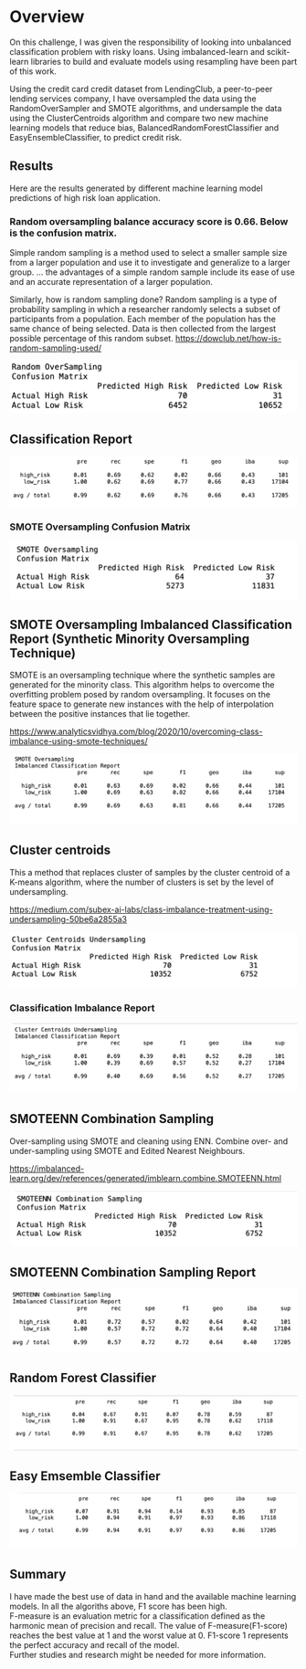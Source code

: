 # Overview
On this challenge, I was given the responsibility of looking into unbalanced classification problem with risky loans. 
Using imbalanced-learn and scikit-learn libraries to build and evaluate models using resampling have been part of this work. 

Using the credit card credit dataset from LendingClub, a peer-to-peer lending services company, I have oversampled the data using the RandomOverSampler and SMOTE algorithms, and undersample the data using the ClusterCentroids algorithm and compare two new machine learning models that reduce bias, BalancedRandomForestClassifier and EasyEnsembleClassifier, to predict credit risk. 

## Results
Here are the results generated by different machine learning model predictions of high risk loan application.


### Random oversampling balance accuracy score is 0.66. Below is the confusion matrix.
Simple random sampling is a method used to select a smaller sample size from a larger population and use it to investigate and generalize to a larger group. … the advantages of a simple random sample include its ease of use and an accurate representation of a larger population.

Similarly, how is random sampling done? Random sampling is a type of probability sampling in which a researcher randomly selects a subset of participants from a population. Each member of the population has the same chance of being selected. Data is then collected from the largest possible percentage of this random subset.
 https://dowclub.net/how-is-random-sampling-used/

![pic1.png](images/pic1.png)


## Classification Report
![pic2.png](images/pic2.png)

### SMOTE Oversampling Confusion Matrix

![pic3.png](images/pic3.png)

## SMOTE Oversampling Imbalanced Classification Report (Synthetic Minority Oversampling Technique)
<p>
SMOTE is an oversampling technique where the synthetic samples are generated for the minority class. This algorithm helps to overcome the overfitting problem posed by random oversampling. It focuses on the feature space to generate new instances with the help of interpolation between the positive instances that lie together. 

https://www.analyticsvidhya.com/blog/2020/10/overcoming-class-imbalance-using-smote-techniques/


![pic4.png](images/pic4.png)

## Cluster centroids 
This a method that replaces cluster of samples by the cluster centroid of a K-means algorithm, where the number of clusters is set by the level of undersampling. 

https://medium.com/subex-ai-labs/class-imbalance-treatment-using-undersampling-50be6a2855a3

![pic5.png](images/pic5.png)

### Classification Imbalance Report


![pic6.png](images/pic6.png)

## SMOTEENN Combination Sampling
Over-sampling using SMOTE and cleaning using ENN. 
Combine over- and under-sampling using SMOTE and Edited Nearest Neighbours.

https://imbalanced-learn.org/dev/references/generated/imblearn.combine.SMOTEENN.html

![pic7.png](images/pic7.png)

## SMOTEENN Combination Sampling Report
![pic8.png](images/pic8.png)

## Random Forest Classifier
![RandomForestClassifier.png](images/RandomForestClassifier.png)

## Easy Emsemble Classifier
![EasyEnsembleAdaBoost.png](images/EasyEnsembleAdaBoost.png)

## Summary
I have made the best use of data in hand and the available machine learning models. In all the algoriths above, F1 score has been high. <br>
F-measure is an evaluation metric for a classification defined as the harmonic mean of precision and recall. The value of F-measure(F1-score) reaches the best value at 1 and the worst value at 0. F1-score 1 represents the perfect accuracy and recall of the model. <br>
Further studies and research might be needed for more information.